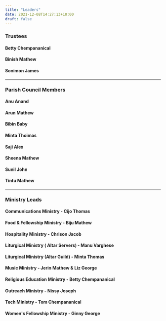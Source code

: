 ```yaml
---
title: "Leaders"
date: 2021-12-08T14:27:13+10:00
draft: false
---
```


### Trustees
#### Betty Chempananical
#### Binish Mathew
#### Sonimon James

---

### Parish Council Members
#### Anu Anand
#### Arun Mathew
#### Bibin Baby
#### Minta Thoimas
#### Saji Alex
#### Sheena Mathew
#### Sunil John
#### Tintu Mathew

---

### Ministry Leads
#### Communications Ministry - Cijo Thomas
#### Food & Fellowship Ministry - Biju Mathew
#### Hospitality Ministry - Chrison Jacob
#### Liturgical Ministry ( Altar Servers) - Manu Varghese
#### Liturgical Ministry (Altar Guild) - Minta Thomas
#### Music Ministry - Jerin Mathew & Liz George
#### Religious Education Ministry - Betty Chempananical
#### Outreach Ministry - Nissy Joseph
#### Tech Ministry - Tom Chempananical
#### Women's Fellowship Ministry - Ginny George
